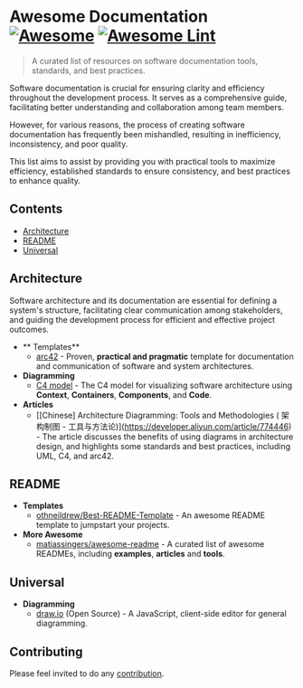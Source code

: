 <!--lint ignore awesome-git-repo-age-->

# Awesome Documentation [![Awesome](https://awesome.re/badge.svg)](https://awesome.re) [![Awesome Lint](https://github.com/pengqun/awesome-documentation/actions/workflows/action.yml/badge.svg)](https://github.com/pengqun/awesome-documentation/actions/workflows/action.yml)

> A curated list of resources on software documentation tools, standards, and best practices.

Software documentation is crucial for ensuring clarity and efficiency throughout the development process. It serves as a comprehensive guide, facilitating better understanding and collaboration among team members. 

However, for various reasons, the process of creating software documentation has frequently been mishandled, resulting in inefficiency, inconsistency, and poor quality.

This list aims to assist by providing you with practical tools to maximize efficiency, established standards to ensure consistency, and best practices to enhance quality.

## Contents

- [Architecture](#architecture)
- [README](#readme)
- [Universal](#universal)

## Architecture

Software architecture and its documentation are essential for defining a system's structure, facilitating clear communication among stakeholders, and guiding the development process for efficient and effective project outcomes.

- ** Templates**
	- [arc42](https://arc42.org/) - Proven, **practical and pragmatic** template for documentation and communication of software and system architectures.
- **Diagramming**
	- [C4 model](https://c4model.com) - The C4 model for visualizing software architecture using **Context**, **Containers**, **Components**, and **Code**.
- **Articles**
	- [\[Chinese] Architecture Diagramming: Tools and Methodologies ( 架构制图 - 工具与方法论)](https://developer.aliyun.com/article/774446) - The article discusses the benefits of using diagrams in architecture design, and highlights some standards and best practices, including UML,  C4, and arc42.

## README

- **Templates**
	- [othneildrew/Best-README-Template](https://github.com/othneildrew/Best-README-Template) - An awesome README template to jumpstart your projects.
- **More Awesome**
	- [matiassingers/awesome-readme](https://github.com/matiassingers/awesome-readme#readme) - A curated list of awesome READMEs, including **examples**, **articles** and **tools**.

## Universal

- **Diagramming**
	- [draw.io](https://github.com/jgraph/drawio) (Open Source) - A JavaScript, client-side editor for general diagramming.


## Contributing

Please feel invited to do any [contribution](CONTRIBUTING.md).
